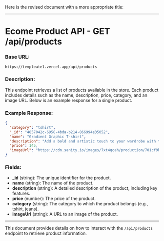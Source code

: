 Here is the revised document with a more appropriate title:

---

# **Ecome Product API - GET /api/products**

### **Base URL:**
```
https://templeate1.vercel.app/api/products
```

### **Description:**
This endpoint retrieves a list of products available in the store. Each product includes details such as the name, description, price, category, and an image URL. Below is an example response for a single product.

### **Example Response:**
```json
{
  "category": "tshirt",
  "_id": "4857042c-6958-4bda-b214-866994e35052",
  "name": "Gradient Graphic T-shirt",
  "description": "Add a bold and artistic touch to your wardrobe with this unique graphic t-shirt. Featuring an eye-catching abstract swirl design in vibrant colors, it exudes energy and individuality. The \"Just Walk Forward\" slogan adds a motivational element, making this tee perfect for those who love to express themselves.\n\nKey Features:\n\nHigh-quality fabric for ultimate comfort and durability\nModern, unisex design suitable for casual outings or statement looks\nRelaxed fit with a classic crew neckline\nUnique printed details for a one-of-a-kind style\nPair it with jeans, joggers, or shorts to create a standout look!",
  "price": 145,
  "imageUrl": "https://cdn.sanity.io/images/7xt4qcah/production/701cf9bdf7e58564aae72eb5b76896f02a1d4115-295x298.png"
}
```

### **Fields:**
- **_id** (string): The unique identifier for the product.
- **name** (string): The name of the product.
- **description** (string): A detailed description of the product, including key features.
- **price** (number): The price of the product.
- **category** (string): The category to which the product belongs (e.g., tshirt, jeans).
- **imageUrl** (string): A URL to an image of the product.

--- 

This document provides details on how to interact with the `/api/products` endpoint to retrieve product information.
